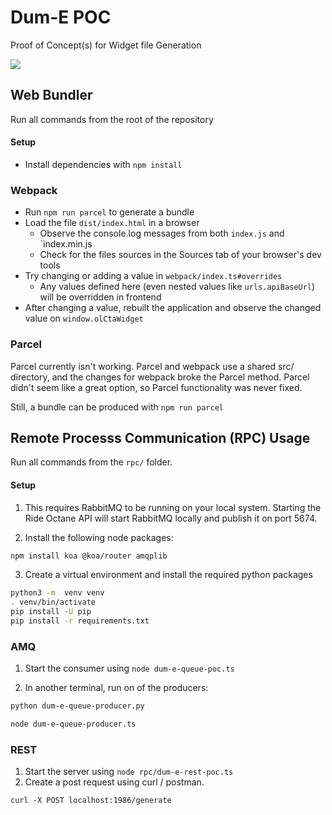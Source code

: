 # Dum-E POC

Proof of Concept(s) for Widget file Generation

![](https://64.media.tumblr.com/47fba3be04dfbce78cff2f80107c2bb0/tumblr_n15xraItP41qglwp9o3_r1_250.gifv)

## Web Bundler

Run all commands from the root of the repository

#### Setup

- Install dependencies with `npm install`

### Webpack

- Run `npm run parcel` to generate a bundle
- Load the file `dist/index.html` in a browser
  - Observe the console.log messages from both `index.js` and `index.min.js
  - Check for the files sources in the Sources tab of your browser's dev tools 
- Try changing or adding a value in `webpack/index.ts#overrides`
  - Any values defined here (even nested values like `urls.apiBaseUrl`) will be overridden in frontend
- After changing a value, rebuilt the application and observe the changed value on `window.olCtaWidget`

### Parcel

Parcel currently isn't working. Parcel and webpack use a shared src/ directory,
and the changes for webpack broke the Parcel method. Parcel didn't seem like a great option,
so Parcel functionality was never fixed.

Still, a bundle can be produced with `npm run parcel`

## Remote Processs Communication (RPC) Usage

Run all commands from the `rpc/` folder.

#### Setup

1. This requires RabbitMQ to be running on your local system.
   Starting the Ride Octane API will start RabbitMQ locally and publish it on port 5674.

2. Install the following node packages:

```bash
npm install koa @koa/router amqplib
```

3. Create a virtual environment and install the required python packages

```bash
python3 -m  venv venv
. venv/bin/activate
pip install -U pip
pip install -r requirements.txt
```

### AMQ

1. Start the consumer using `node dum-e-queue-poc.ts`

2. In another terminal, run on of the producers:

```bash
python dum-e-queue-producer.py
```

```bash
node dum-e-queue-producer.ts
```

### REST

1. Start the server using `node rpc/dum-e-rest-poc.ts`
2. Create a post request using curl / postman.

```
curl -X POST localhost:1986/generate
```